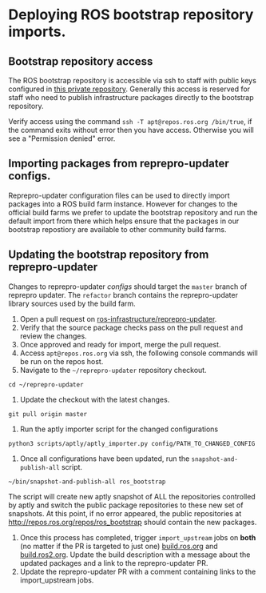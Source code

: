 # Deploying ROS bootstrap repository imports.

## Bootstrap repository access

The ROS bootstrap repository is accessible via ssh to staff with public keys configured in [this private repository](https://github.com/osrf/chef-osrf/tree/latest/data_bags/staff_public_keys).
Generally this access is reserved for staff who need to publish infrastructure packages directly to the bootstrap repository.

Verify access using the command `ssh -T apt@repos.ros.org /bin/true`, if the command exits without error then you have access.
Otherwise you will see a "Permission denied" error.

## Importing packages from reprepro-updater configs.

Reprepro-updater configuration files can be used to directly import packages into a ROS build farm instance.
However for changes to the official build farms we prefer to update the bootstrap repository and run the default import from there which helps ensure that the packages in our bootstrap repostiory are available to other community build farms.

## Updating the bootstrap repository from reprepro-updater

Changes to reprepro-updater *configs* should target the `master` branch of reprepro updater.
The `refactor` branch contains the reprepro-updater library sources used by the build farm.

1. Open a pull request on [ros-infrastructure/reprepro-updater](https://github.com/ros-infrastructure/reprepro-updater).
1. Verify that the source package checks pass on the pull request and review the changes.
1. Once approved and ready for import, merge the pull request.
1. Access `apt@repos.ros.org` via ssh, the following console commands will be run on the repos host.
1. Navigate to the `~/reprepro-updater` repository checkout.
```
cd ~/reprepro-updater
```
1. Update the checkout with the latest changes.
```
git pull origin master
```
1. Run the aptly importer script for the changed configurations
```
python3 scripts/aptly/aptly_importer.py config/PATH_TO_CHANGED_CONFIG
```
1. Once all configurations have been updated, run the `snapshot-and-publish-all` script.
```
~/bin/snapshot-and-publish-all ros_bootstrap
```
The script will create new aptly snapshot of ALL the repositories controlled by aptly and switch the public package repositories to these new set of snapshots.
At this point, if no error appeared, the public repositories at <http://repos.ros.org/repos/ros_bootstrap> should contain the new packages.
1. Once this process has completed, trigger `import_upstream` jobs on **both** (no matter if the PR is targeted to just one)  [build.ros.org](https://build.ros.org/job/import_upstream) and [build.ros2.org](https://build.ros2.org/job/import_upstream).
Update the build description with a message about the updated packages and a link to the reprepro-updater PR.
1. Update the reprepro-updater PR with a comment containing links to the import_upstream jobs.
